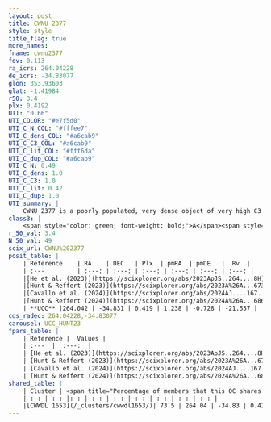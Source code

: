 ```yaml
---
layout: post
title: CWNU 2377
style: style
title_flag: true
more_names: 
fname: cwnu2377
fov: 0.113
ra_icrs: 264.04228
de_icrs: -34.83077
glon: 353.93603
glat: -1.41984
r50: 3.4
plx: 0.4192
UTI: "0.66"
UTI_COLOR: "#e7f5d0"
UTI_C_N_COL: "#fffee7"
UTI_C_dens_COL: "#a6cab9"
UTI_C_C3_COL: "#a6cab9"
UTI_C_lit_COL: "#fff6da"
UTI_C_dup_COL: "#a6cab9"
UTI_C_N: 0.49
UTI_C_dens: 1.0
UTI_C_C3: 1.0
UTI_C_lit: 0.42
UTI_C_dup: 1.0
UTI_summary: |
    CWNU 2377 is a poorly populated, very dense object of very high C3 quality. It was recently reported in the literature. This object shares a significant percentage of members with a later reported entry.
class3: |
    <span style="color: green; font-weight: bold;">A</span><span style="color: green; font-weight: bold;">A</span>
r_50_val: 3.4
N_50_val: 49
scix_url: CWNU%202377
posit_table: |
    | Reference    | RA    | DEC   | Plx  | pmRA  | pmDE   |  Rv  |
    | :---         | :---: | :---: | :---: | :---: | :---: | :---: |
    |[He et al. (2023)](https://scixplorer.org/abs/2023ApJS..264....8H) | 264.034 | -34.828 | 0.413 | 1.25 | -0.725 | -23.27 |
    |[Hunt & Reffert (2023)](https://scixplorer.org/abs/2023A%26A...673A.114H) | 264.031 | -34.844 | 0.44 | 1.204 | -0.696 | -14.121 |
    |[Cavallo et al. (2024)](https://scixplorer.org/abs/2024AJ....167...12C) | 264.056 | -34.847 | 0.438 | -- | -- | -- |
    |[Hunt & Reffert (2024)](https://scixplorer.org/abs/2024A%26A...686A..42H) | 264.031 | -34.844 | 0.44 | 1.204 | -0.696 | -14.121 |
    | **UCC** |264.042 | -34.831 | 0.419 | 1.238 | -0.728 | -21.557 | 
cds_radec: 264.04228,-34.83077
carousel: UCC_HUNT23
fpars_table: |
    | Reference |  Values |
    | :---  |  :---:  |
    | [He et al. (2023)](https://scixplorer.org/abs/2023ApJS..264....8H) | `A0=4.15, m-M=11.65, logAge=8.75` |
    | [Hunt & Reffert (2023)](https://scixplorer.org/abs/2023A%26A...673A.114H) | `AV50=3.887, diffAV50=1.911, MOD50=11.555, logAge50=8.113` |
    | [Cavallo et al. (2024)](https://scixplorer.org/abs/2024AJ....167...12C) | `AV50=4.44, dMod50=10.77, logAge50=8.31, [Fe/H]50=-0.8` |
    | [Hunt & Reffert (2024)](https://scixplorer.org/abs/2024A%26A...686A..42H) | `MassJ=1482.95` |
shared_table: |
    | Cluster | <span title="Percentage of members that this OC shares with the ones listed">%</span>   | RA   | DEC   | Plx   | pmRA  | pmDE  | Rv | UTI |
    | :-: | :-: |:-: | :-: | :-: | :-: | :-: | :-: | :-: |
    |[CWWDL 1653](/_clusters/cwwdl1653/)| 73.5 | 264.04 | -34.83 | 0.41 | 1.22 | -0.71 | -23.1 |0.07 |
---
```

